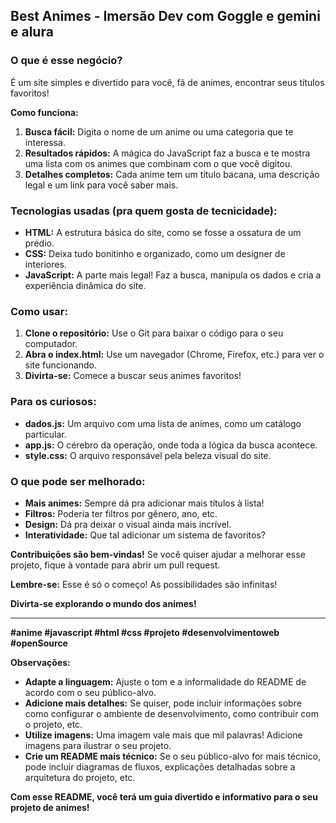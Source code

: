 ## Best Animes - Imersão Dev com Goggle e gemini e alura

### **O que é esse negócio?**

É um site simples e divertido para você, fã de animes, encontrar seus títulos favoritos! 

**Como funciona:**

1. **Busca fácil:** Digita o nome de um anime ou uma categoria que te interessa.
2. **Resultados rápidos:** A mágica do JavaScript faz a busca e te mostra uma lista com os animes que combinam com o que você digitou.
3. **Detalhes completos:** Cada anime tem um título bacana, uma descrição legal e um link para você saber mais.

### **Tecnologias usadas (pra quem gosta de tecnicidade):**

* **HTML:** A estrutura básica do site, como se fosse a ossatura de um prédio.
* **CSS:** Deixa tudo bonitinho e organizado, como um designer de interiores.
* **JavaScript:** A parte mais legal! Faz a busca, manipula os dados e cria a experiência dinâmica do site.

### **Como usar:**

1. **Clone o repositório:** Use o Git para baixar o código para o seu computador.
2. **Abra o index.html:** Use um navegador (Chrome, Firefox, etc.) para ver o site funcionando.
3. **Divirta-se:** Comece a buscar seus animes favoritos!

### **Para os curiosos:**

* **dados.js:** Um arquivo com uma lista de animes, como um catálogo particular.
* **app.js:** O cérebro da operação, onde toda a lógica da busca acontece.
* **style.css:** O arquivo responsável pela beleza visual do site.

### **O que pode ser melhorado:**

* **Mais animes:** Sempre dá pra adicionar mais títulos à lista!
* **Filtros:** Poderia ter filtros por gênero, ano, etc.
* **Design:** Dá pra deixar o visual ainda mais incrível.
* **Interatividade:** Que tal adicionar um sistema de favoritos?

**Contribuições são bem-vindas!** Se você quiser ajudar a melhorar esse projeto, fique à vontade para abrir um pull request.

**Lembre-se:** Esse é só o começo! As possibilidades são infinitas! 

**Divirta-se explorando o mundo dos animes!** 

---

**#anime #javascript #html #css #projeto #desenvolvimentoweb #openSource**

**Observações:**

* **Adapte a linguagem:** Ajuste o tom e a informalidade do README de acordo com o seu público-alvo.
* **Adicione mais detalhes:** Se quiser, pode incluir informações sobre como configurar o ambiente de desenvolvimento, como contribuir com o projeto, etc.
* **Utilize imagens:** Uma imagem vale mais que mil palavras! Adicione imagens para ilustrar o seu projeto.
* **Crie um README mais técnico:** Se o seu público-alvo for mais técnico, pode incluir diagramas de fluxos, explicações detalhadas sobre a arquitetura do projeto, etc.

**Com esse README, você terá um guia divertido e informativo para o seu projeto de animes!**
